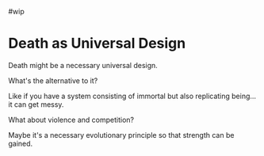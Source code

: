 #wip

# Death as Universal Design

Death might be a necessary universal design.

What's the alternative to it?

Like if you have a system consisting of immortal but also replicating being... it can get messy.

What about violence and competition?

Maybe it's a necessary evolutionary principle so that strength can be gained.
